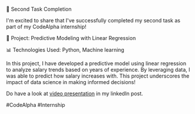 📌 Second Task Completion

I'm excited to share that I've successfully completed my second task as part of my CodeAlpha internship!

🧮 Project: Predictive Modeling with Linear Regression

📊 Technologies Used: Python, Machine learning

In this project, I have developed a predictive model using linear regression to analyze salary trends based on years of experience. By leveraging data, I was able to predict how salary increases with. This project underscores the impact of data science in making informed decisions!

Do have a look at [video presentation]() in my linkedIn post.

#CodeAlpha #Internship 
